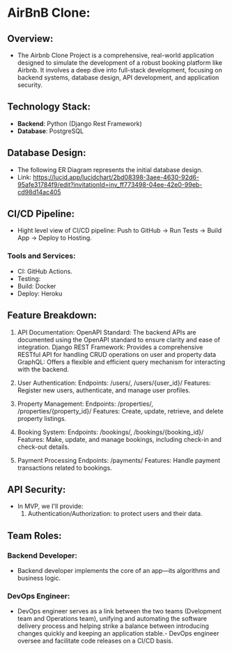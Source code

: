 # AirBnB Clone:
## Overview:
- The Airbnb Clone Project is a comprehensive, real-world application designed to simulate the development of a robust booking platform like Airbnb. It involves a deep dive into full-stack development, focusing on backend systems, database design, API development, and application security.

## Technology Stack:
- **Backend**: Python (Django Rest Framework)
- **Database**: PostgreSQL

## Database Design:
- The following ER Diagram represents the initial database design.
- Link: https://lucid.app/lucidchart/2bd08398-3aee-4630-92d6-95afe31784f9/edit?invitationId=inv_ff773498-04ee-42e0-99eb-cd98d14ac405

## CI/CD Pipeline:
- Hight level view of CI/CD pipeline: Push to GitHub → Run Tests → Build App → Deploy to Hosting.
### Tools and Services:
- CI: GitHub Actions.
- Testing: 
- Build: Docker
- Deploy: Heroku

## Feature Breakdown:
1. API Documentation:
OpenAPI Standard: The backend APIs are documented using the OpenAPI standard to ensure clarity and ease of   integration.
Django REST Framework: Provides a comprehensive RESTful API for handling CRUD operations on user and property data GraphQL: Offers a flexible and efficient query mechanism for interacting with the backend.

2. User Authentication:
Endpoints: /users/, /users/{user_id}/
Features: Register new users, authenticate, and manage user profiles.

3. Property Management:
Endpoints: /properties/, /properties/{property_id}/
Features: Create, update, retrieve, and delete property listings.

4. Booking System:
Endpoints: /bookings/, /bookings/{booking_id}/
Features: Make, update, and manage bookings, including check-in and check-out details.

5. Payment Processing
Endpoints: /payments/
Features: Handle payment transactions related to bookings.

## API Security:
- In MVP, we I'll provide:
    1. Authentication/Authorization: to protect users and their data.

## Team Roles:
### Backend Developer:
- Backend developer implements the core of an app—its algorithms and business logic. 

### DevOps Engineer:
- DevOps engineer serves as a link between the two teams (Dvelopment team and Operations team), unifying and automating the software delivery process and helping strike a balance between introducing changes quickly and keeping an application stable.- DevOps engineer oversee and facilitate code releases on a CI/CD basis.